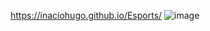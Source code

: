 https://inaciohugo.github.io/Esports/
![image](https://user-images.githubusercontent.com/108989054/190689446-3b78da95-ed6e-4251-a57b-62d935dfe745.png)
